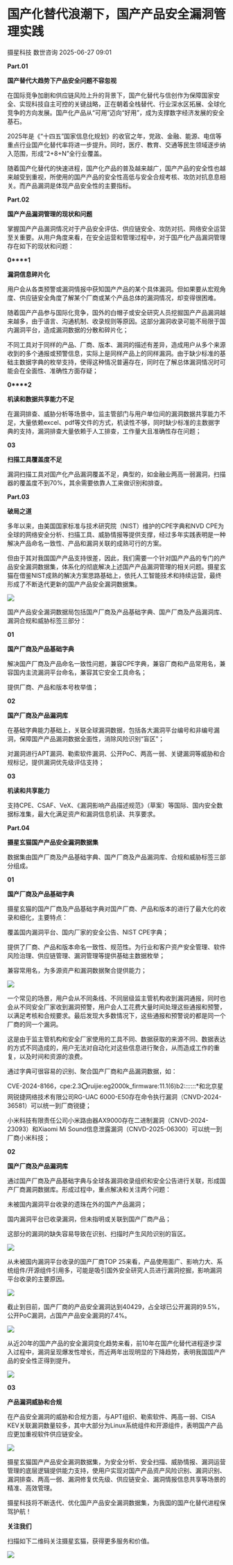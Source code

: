 #  国产化替代浪潮下，国产产品安全漏洞管理实践  
摄星科技  数世咨询   2025-06-27 09:01  
  
**Part.****0****1**  
  
  
**国产替代大趋势下产品安全问题不容忽视**  
  
在国际竞争加剧和供应链风险上升的背景下，国产化替代与信创作为保障国家安全、实现科技自主可控的关键战略，正在朝着全栈替代、行业深水区拓展、全球化竞争的方向发展。国产化产品从“可用”迈向“好用”，成为支撑数字经济发展的安全基石。  
  
2025年是《“十四五”国家信息化规划》的收官之年，党政、金融、能源、电信等重点行业国产化替代率将进一步提升。同时，医疗、教育、交通等民生领域逐步纳入范围，形成“2+8+N”全行业覆盖。  
  
随着国产化替代的快速进程，国产化产品的普及越来越广，国产产品的安全性也越来越受到重视，所使用的国产产品的安全性高低与安全合规考核、攻防对抗息息相关。而产品漏洞是体现产品安全性的主要指标。  
  
**Part.****0****2**  
  
  
**国产产品漏洞管理的现状和问题**  
  
掌握国产产品漏洞情况对于产品安全评估、供应链安全、攻防对抗、网络安全运营至关重要。从用户角度来看，在安全运营和管理过程中，对于国产化产品漏洞管理存在如下的现状和问题：  
  
**0****1**  
  
  
**漏洞信息碎片化**  
  
用户会从各类预警或漏洞情报中获知国产产品的某个具体漏洞。但如果要从宏观角度、供应链安全角度了解某个厂商或某个产品总体的漏洞情况，却变得很困难。  
  
随着国产产品参与国际化竞争，国外的白帽子或安全研究人员挖掘国产产品漏洞越来越多，由于语言、沟通机制、收录规则等原因。这部分漏洞收录可能不局限于国内漏洞平台，造成漏洞数据的分散和碎片化；  
  
不同工具对于同样的产品、厂商、版本、漏洞的描述有差异，造成用户从多个来源收到的多个通报或预警信息，实际上是同样产品上的同样漏洞。由于缺少标准的基础主数据字典的枚举支持，使得这种情况普遍存在，同时在了解总体漏洞情况时可能会在全面性、准确性方面存疑；  
  
**0****2**  
  
  
**机读和数据共享能力不足**  
  
在漏洞排查、威胁分析等场景中，监主管部门与用户单位间的漏洞数据共享能力不足，大量依赖excel、pdf等文件的方式，机读性不够，同时缺少标准的主数据字典的支持，漏洞排查大量依赖于人工排查，工作量大且准确性存在问题；  
  
**03**  
  
  
**扫描工具覆盖度不足**  
  
漏洞扫描工具对国产化产品漏洞覆盖不足，典型的，如金融业两高一弱漏洞，扫描器的覆盖度不到70%，其余需要依靠人工来做识别和排查。  
  
**Part.****0****3**  
  
  
**破局之道**  
  
多年以来，由美国国家标准与技术研究院（NIST）维护的CPE字典和NVD CPE为全球的网络安全分析、扫描工具、威胁情报等提供支撑，经过多年实践表明是一种解决产品命名一致性、产品和漏洞关联的成熟可行的方案。  
  
但由于其对我国国产产品支持很差，因此，我们需要一个针对国产产品的专门的产品安全漏洞数据集，体系化的彻底解决上述国产产品漏洞管理的相关问题。摄星玄猫在借鉴NIST成熟的解决方案思路基础上，依托人工智能技术和持续运营，最终形成了不断迭代更新的国产产品安全漏洞数据集。  
  
![](https://mmbiz.qpic.cn/mmbiz_png/aDp3uVPyHOdxxiauMeL91mX63ribwtdycIicQSUAwBYEcwybND4NMKW82tptugOmibZYK6sA9MrbAaLTkiaSxRXwgXw/640?wx_fmt=png&from=appmsg&watermark=1 "")  
  
国产产品安全漏洞数据局包括国产厂商及产品基础字典、国产厂商及产品漏洞库、漏洞合规和威胁标签三部分：  
  
**01**  
  
  
**国产厂商及产品基础字典**  
  
解决国产厂商及产品命名一致性问题，兼容CPE字典，兼容厂商和产品常用名，兼容国内主流漏洞平台命名，兼容其它安全工具命名；  
  
提供厂商、产品和版本号枚举值；  
  
**02**  
  
  
**国产厂商及产品漏洞库**  
  
在基础字典能力基础上，关联全球漏洞数据，包括各大漏洞平台编号和非编号漏洞，保障国产产品漏洞数据全面性，消除风险识别“盲区”；  
  
对漏洞进行APT漏洞、勒索软件漏洞、公开PoC、两高一弱、关键漏洞等威胁和合规标记，提供漏洞优先级评估支持；  
  
**03**  
  
  
**机读和共享能力**  
  
支持CPE、CSAF、VeX、《漏洞影响产品描述规范》（草案）等国际、国内安全数据标准集，最大化满足资产和漏洞信息机读、共享要求。  
  
**Part.****0****4**  
  
  
**摄星玄猫国产产品安全漏洞数据集**  
  
数据集由国产厂商及产品基础字典、国产厂商及产品漏洞库、合规和威胁标签三部分组成。  
  
**01**  
  
  
**国产厂商及产品基础字典**  
  
摄星玄猫的国产厂商及产品基础字典对国产厂商、产品和版本的进行了最大化的收录和细化，主要特点：  
  
覆盖国内漏洞平台、国内厂家的安全公告、NIST CPE字典；  
  
提供了厂商、产品和版本命名一致性、规范性。为行业和客户资产安全管理、软件风险治理、供应链管理、漏洞管理等提供基础主数据枚举；  
  
兼容常用名，为多源资产和漏洞数据聚合提供能力；  
  
![](https://mmbiz.qpic.cn/mmbiz_png/aDp3uVPyHOdxxiauMeL91mX63ribwtdycIuosBUAKx8sNZcRTFY6tujrCEz6lx7ia1ZgbMPWqvTk4JywoZj8FOD4Q/640?wx_fmt=png&from=appmsg&watermark=1 "")  
  
一个常见的场景，用户会从不同条线、不同层级监主管机构收到漏洞通报，同时也会从不同安全厂家收到漏洞预警，用户会人工花费大量时间处理这些通报和预警，以满足考核和合规要求。最后发现大多数情况下，这些通报和预警说的都是同一个厂商的同一个漏洞。  
  
这是由于监主管机构和安全厂家使用的工具不同、数据获取的来源不同、数据表达的方式不同造成的，用户无法对自动化对这些信息进行聚合，从而造成工作的重复，以及时间和资源的浪费。  
  
通过字典可很容易的识别、聚合国产厂商和产品漏洞数据，如：  
  
CVE-2024-8166，cpe:2.3:o:ruijie:eg2000k_firmware:11.1\(6\)b2:*:*:*:*:*:*:*和北京星网锐捷网络技术有限公司RG-UAC 6000-E50存在命令执行漏洞（CNVD-2024-36581）可以统一到厂商锐捷；  
  
小米科技有限责任公司小米路由器AX9000存在二进制漏洞（CNVD-2024-23093）和Xiaomi Mi Sound信息泄露漏洞（CNVD-2025-06300）可以统一到厂商小米科技；  
  
**02**  
  
  
**国产厂商及产品漏洞库**  
  
通过国产厂商及产品基础字典与全球各漏洞收录组织和安全公告进行关联，形成国产厂商漏洞数据库。形成过程中，重点解决和关注两个问题：  
  
未被国内漏洞平台收录的遗珠在外的国产产品漏洞；  
  
国内漏洞平台已收录漏洞，但未指明或关联到国产厂商产品；  
  
这部分的漏洞的缺失容易导致在识别、扫描时产生风险识别的盲区。  
  
![](https://mmbiz.qpic.cn/mmbiz_png/aDp3uVPyHOdxxiauMeL91mX63ribwtdycIpfobpmpF3FiapRuM2073TATvibL07CjAgSh6knQZVVrgDicXbEFGdSh2Q/640?wx_fmt=png&from=appmsg&watermark=1 "")  
  
从未被国内漏洞平台收录的国产厂商TOP 25来看，产品使用面广、影响力大、系统组件/开源组件引用多，可能是吸引国外安全研究人员进行漏洞挖掘，影响漏洞平台收录的主要原因。  
  
![](https://mmbiz.qpic.cn/mmbiz_png/aDp3uVPyHOdxxiauMeL91mX63ribwtdycINpenFB4UciaWEx2ZE5C4pLe5M0MZHUUA4PNta5GXhR6kBmV4HauJsIg/640?wx_fmt=png&from=appmsg&watermark=1 "")  
  
截止到目前，国产厂商的产品安全漏洞达到40429，占全球已公开漏洞的9.5%，公开PoC漏洞，占国产产品安全漏洞的7.4%。  
  
![](https://mmbiz.qpic.cn/mmbiz_png/aDp3uVPyHOdxxiauMeL91mX63ribwtdycIfuzCESefrlicPsqd9JiaX4pAHARAYPHNluUiaNgAicjjAMvp0hZXPibdRwQ/640?wx_fmt=png&from=appmsg&watermark=1 "")  
  
从近20年的国产产品的安全漏洞变化趋势来看，前10年在国产化替代进程逐步深入过程中，漏洞呈现爆发性增长，而近两年出现明显的下降趋势，表明我国国产产品的安全性正得到提升。  
  
![](https://mmbiz.qpic.cn/mmbiz_png/aDp3uVPyHOdxxiauMeL91mX63ribwtdycIQdh78WpkVaF8yFJBlzavicBBMicMg2oIzSoDJTibyv9aiaKX8HibLV0sCRQ/640?wx_fmt=png&from=appmsg&watermark=1 "")  
  
**03**  
  
  
**产品漏洞威胁和合规**  
  
在产品安全漏洞的威胁和合规方面，与APT组织、勒索软件、两高一弱、CISA KEV关联漏洞数量较多，其中大部分为Linux系统组件和开源组件，表明国产产品应更加重视软件供应链安全。  
  
![](https://mmbiz.qpic.cn/mmbiz_jpg/aDp3uVPyHOdxxiauMeL91mX63ribwtdycInjO5TGMcr4wgE22oM84EAKebTB6lPwNk9XlEu6taTNxkbQ4VVQSz9w/640?wx_fmt=jpeg&from=appmsg&watermark=1 "")  
  
摄星玄猫国产产品安全漏洞数据集，为安全分析、安全扫描、威胁情报、漏洞运营管理的底层逻辑提供能力支持，使用户实现对国产产品资产风险识别、漏洞识别、漏洞排查、两高一弱、漏洞修复优先级、供应链安全、漏洞情报信息共享等场景的精准、高效管理。  
  
摄星科技将不断迭代、优化国产产品安全漏洞数据集，为我国的国产化替代进程保驾护航！  
  
  
  
  
**关注我们**  
  
  
  
  
扫描如下二维码关注摄星玄猫，获得更多服务和价值。  
  
![](https://mmbiz.qpic.cn/mmbiz_png/aDp3uVPyHOdxxiauMeL91mX63ribwtdycIeDY73Fmdf3CB87q5UauaRIdV9keXe5mBzgMS5fY1GyFZcy4apx2DCg/640?from=appmsg&watermark=1 "")  
  
  
  
